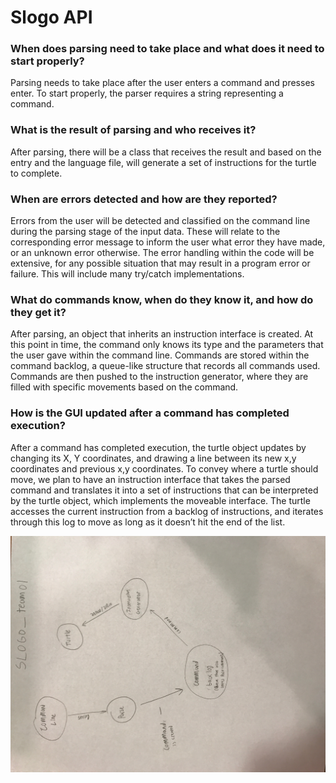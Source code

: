 # Slogo API
### When does parsing need to take place and what does it need to start properly?
Parsing needs to take place after the user enters a command and presses enter. To start properly, the parser requires a string representing a command.
	
### What is the result of parsing and who receives it?
After parsing, there will be a class that receives the result and based on the entry and the language file, will generate a set of instructions for the turtle to complete. 

### When are errors detected and how are they reported?
Errors from the user will be detected and classified on the command line during the parsing stage of the input data. These will relate to the corresponding error message to inform the user what error they have made, or an unknown error otherwise. The error handling within the code will be extensive, for any possible situation that may result in a program error or failure. This will include many try/catch implementations. 

### What do commands know, when do they know it, and how do they get it?
After parsing, an object that inherits an instruction interface is created. At this point in time, the command only knows its type and the parameters that the user gave within the command line. Commands are stored within the command backlog, a queue-like structure that records all commands used. Commands are then pushed to the instruction generator, where they are filled with specific movements based on the command.

### How is the GUI updated after a command has completed execution?
After a command has completed execution, the turtle object updates by changing its X, Y coordinates, and drawing a line between its new x,y coordinates and previous x,y coordinates. To convey where a turtle should move, we plan to have an instruction interface that takes the parsed command and translates it into a set of instructions that can be interpreted by the turtle object, which implements the moveable interface. The turtle accesses the current instruction from a backlog of instructions, and iterates through this log to move as long as it doesn’t hit the end of the list.

![Design Image](design.JPG "Design Image")